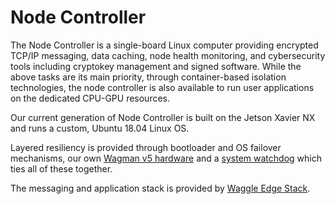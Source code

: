 # Node Controller

The Node Controller is a single-board Linux computer providing encrypted TCP/IP messaging, data caching, node health monitoring, and cybersecurity tools including cryptokey management and signed software. While the above tasks are its main priority, through container-based isolation technologies, the node controller is also available to run user applications on the dedicated CPU-GPU resources.

Our current generation of Node Controller is built on the Jetson Xavier NX and runs a custom, Ubuntu 18.04 Linux OS.

Layered resiliency is provided through bootloader and OS failover mechanisms, our own [Wagman v5 hardware](https://github.com/waggle-sensor/wagman/tree/master/boards/v5) and a [system watchdog](https://github.com/waggle-sensor/sage-wagman-watchdog) which ties all of these together.

The messaging and application stack is provided by [Waggle Edge Stack](https://github.com/waggle-sensor/waggle-edge-stack).
